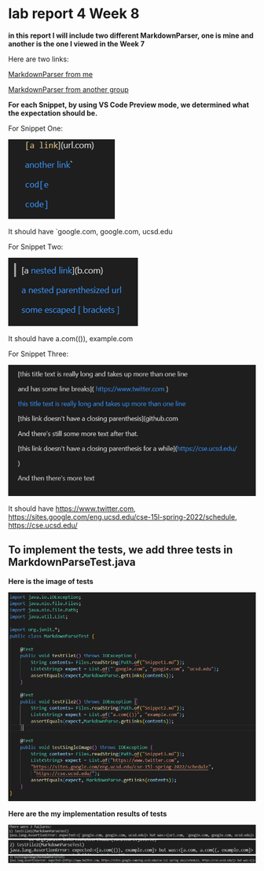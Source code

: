 # lab report 4 Week 8
 **in this report I will include two different MarkdownParser, one is mine and another is the one I viewed in the Week 7**

 Here are two links:

 [MarkdownParser from me](https://github.com/Robintianqili/markdown-parser)

[MarkdownParser from another group](https://github.com/YoavGutmanUCSD/markdown-parser-2)

**For each Snippet, by using VS Code Preview mode, we determined what the expectation should be.**

For Snippet One:

![image](41.PNG)

It should have `google.com, google.com, ucsd.edu 

For Snippet Two:

![image](42.PNG)

It should have a.com(()), example.com

For Snippet Three:

![image](43.PNG)

It should have  https://www.twitter.com, https://sites.google.com/eng.ucsd.edu/cse-15l-spring-2022/schedule, https://cse.ucsd.edu/


## To implement the tests, we add three tests in MarkdownParseTest.java

**Here is the image of tests**

![image](44.PNG)


**Here are the my implementation results of tests**

![image](45.PNG)
![image](46.PNG)
![image](47.PNG)